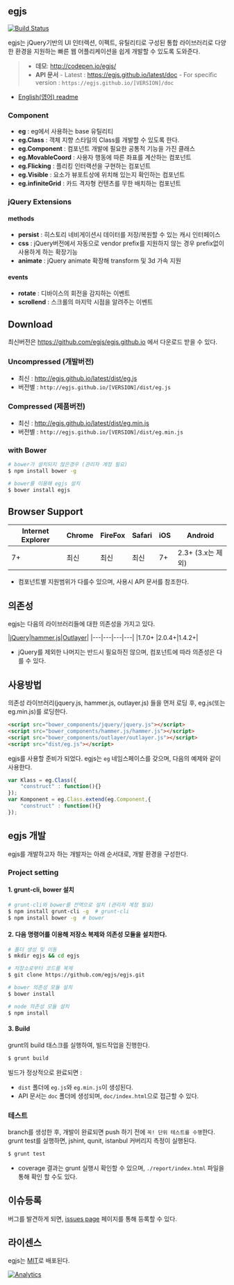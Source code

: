 ## egjs
[![Build Status](https://travis-ci.org/egjs/egjs.svg?branch=master)](https://travis-ci.org/egjs/egjs)

egjs는 jQuery기반의 UI 인터렉션, 이펙트, 유틸리티로 구성된 통합 라이브러리로 다양한 환경을 지원하는 빠른 웹 어플리케이션을 쉽게 개발할 수 있도록 도와준다. 

> - **데모**: http://codepen.io/egjs/
> - **API 문서**
    - Latest : https://egjs.github.io/latest/doc
    - For specific version : `https://egjs.github.io/[VERSION]/doc`

- [English(영어) readme](README.md)

### Component
* **eg** : eg에서 사용하는 base 유틸리티
* **eg.Class** : 객체 지향 스타일의 Class를 개발할 수 있도록 한다.
* **eg.Component** : 컴포넌트 개발에 필요한 공통적 기능을 가진 클래스
* **eg.MovableCoord** : 사용자 행동에 따른 좌표를 계산하는 컴포넌트
* **eg.Flicking** : 플리킹 인터랙션을 구현하는 컴포넌트
* **eg.Visible** : 요소가 뷰포트상에 위치해 있는지 확인하는 컴포넌트
* **eg.infiniteGrid** : 카드 격자형 컨텐츠를 무한 배치하는 컴포넌트
 
### jQuery Extensions
#### methods
* **persist** : 히스토리 네비게이션시 데이터를 저장/복원할 수 있는 캐시 인터페이스
* **css** : jQuery버전에서 자동으로 vendor prefix를 지원하지 않는 경우 prefix없이 사용하게 하는 확장기능
* **animate** : jQuery animate 확장해 transform 및 3d 가속 지원

#### events
* **rotate** : 디바이스의 회전을 감지하는 이벤트
* **scrollend** : 스크롤의 마지막 시점을 알려주는 이벤트


## Download
최신버전은 https://github.com/egjs/egjs.github.io 에서 다운로드 받을 수 있다.

### Uncompressed (개발버전)
  - 최신 : http://egjs.github.io/latest/dist/eg.js
  - 버전별 :  `http://egjs.github.io/[VERSION]/dist/eg.js`

### Compressed (제품버전)
  - 최신 : http://egjs.github.io/latest/dist/eg.min.js
  - 버전별 : `http://egjs.github.io/[VERSION]/dist/eg.min.js`

### with Bower

```bash
# bower가 설치되지 않은경우 (관리자 계정 필요)
$ npm install bower -g

# bower를 이용해 egjs 설치
$ bower install egjs
```


## Browser Support
|Internet Explorer|Chrome|FireFox|Safari|iOS|Android|
|---|---|---|---|---|---|
|7+|최신|최신|최신|7+|2.3+ (3.x는 제외)|
- 컴포넌트별 지원범위가 다를수 있으며, 사용시 API 문서를 참조한다.

## 의존성
egjs는 다음의 라이브러리들에 대한 의존성을 가지고 있다. 

|[jQuery](https://jquery.com/)|[hammer.js](http://hammerjs.github.io/)|[Outlayer](https://github.com/metafizzy/outlayer/)|
|---|---|---|---|
|1.7.0+ |2.0.4+|1.4.2+|

- jQuery를 제외한 나머지는 반드시 필요하진 않으며, 컴포넌트에 따라 의존성은 다를 수 있다.


## 사용방법
의존성 라이브러리(jquery.js, hammer.js, outlayer.js) 들을 먼저 로딩 후, eg.js(또는 eg.min.js)를 로딩한다.

```html
<script src="bower_components/jquery/jquery.js"></script>
<script src="bower_components/hammer.js/hammer.js"></script>
<script src="bower_components/outlayer/outlayer.js"></script>
<script src="dist/eg.js"></script>
```

egjs를 사용할 준비가 되었다.
egjs는 `eg` 네임스페이스를 갖으며, 다음의 예제와 같이 사용한다.

```javascript
var Klass = eg.Class({
    "construct" : function(){}
});
var Komponent = eg.Class.extend(eg.Component,{
    "construct" : function(){}
});
```

## egjs 개발
egjs를 개발하고자 하는 개발자는 아래 순서대로, 개발 환경을 구성한다.

### Project setting
#### 1. grunt-cli, bower 설치
```bash
# grunt-cli와 bower를 전역으로 설치 (관리자 계정 필요)
$ npm install grunt-cli -g  # grunt-cli
$ npm install bower -g  # bower
```

#### 2. 다음 명령어를 이용해 저장소 복제와 의존성 모듈을 설치한다.
```bash
# 폴더 생성 및 이동
$ mkdir egjs && cd egjs

# 저장소로부터 코드를 복제
$ git clone https://github.com/egjs/egjs.git

# bower 의존성 모듈 설치
$ bower install

# node 의존성 모듈 설치
$ npm install
```

#### 3. Build
grunt의 build 태스크를 실행하여, 빌드작업을 진행한다.

```bash
$ grunt build
```
빌드가 정상적으로 완료되면 :

- `dist` 폴더에 `eg.js`와 `eg.min.js`이 생성된다.
- API 문서는 `doc` 폴더에 생성되며, `doc/index.html`으로 접근할 수 있다.


### 테스트
branch를 생성한 후, 개발이 완료되면 push 하기 전에 `꼭! 단위 테스트를 수행`한다.
grunt test를 실행하면, jshint, qunit, istanbul 커버리지 측정이 실행된다.
```bash
$ grunt test
```
- coverage 결과는 grunt 실행시 확인할 수 있으며, `./report/index.html` 파일을 통해 확인 할 수도 있다.

## 이슈등록
버그를 발견하게 되면, [issues page](https://github.com/egjs/egjs/issues) 페이지를 통해 등록할 수 있다.

## 라이센스
egjs는 [MIT](http://egjs.github.io/license.txt)로 배포된다.

[![Analytics](https://ga-beacon.appspot.com/UA-70842526-5/egjs/readme)](https://github.com/egjs/egjs)
